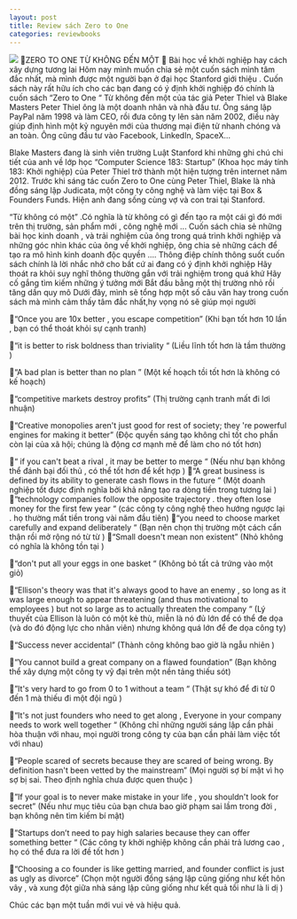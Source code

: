 ```yaml
---
layout: post
title: Review sách Zero to One 
categories: reviewbooks 
---
```


![](https://1.bp.blogspot.com/-bPHa0R6epic/XTb1wkMmx8I/AAAAAAAAARQ/9ywz0vpe-qMkveG8qmMpjJIsZjcUk-qfgCLcBGAs/s1600/zero-to-one-book-by-blake-masters-free-download-pdf.jpg)
🤠ZERO TO ONE  TỪ KHÔNG ĐẾN MỘT 🤠
Bài học về khởi nghiệp hay cách xây dựng tương lai 
Hôm nay mình muốn chia sẻ một cuốn sách mình tâm đắc nhất, mà mình được một người bạn ở đại học Stanford  giới thiệu  .
Cuốn sách này rất hữu ích cho các bạn đang có ý định khởi nghiệp đó chính là cuốn sách “Zero to One “ Từ không đến một của tác giả Peter Thiel và Blake Masters 
Peter Thiel ông  là một  doanh nhân và nhà đầu tư. Ông sáng lập PayPal năm 1998 và làm CEO, rồi đưa công ty lên sàn năm 2002, điều này giúp định hình một kỷ nguyên mới của thương mại điện tử nhanh chóng và an toàn. Ông cũng đầu tư vào Facebook, LinkedIn, SpaceX…

Blake Masters đang là sinh viên trường Luật Stanford khi những ghi chú chi tiết của anh về lớp học “Computer Science 183: Startup” (Khoa học máy tính 183: Khởi nghiệp) của Peter Thiel trở thành một hiện tượng trên internet năm 2012.
Trước khi sáng tác cuốn Zero to One cùng Peter Thiel, Blake là nhà đồng sáng lập Judicata, một công ty công nghệ và làm việc tại Box & Founders Funds. Hiện anh đang sống cùng vợ và con trai tại Stanford.

“Từ không có một” .Có nghĩa là từ không có gì đến tạo ra một cái gì đó mới  trên thị trường, sản phẩm mới , công nghệ mới ...
Cuốn sách chia sẻ những bài học kinh doanh , và trải nghiệm của ông trong quá trình khởi nghiệp và  những góc nhìn khác của ông về khởi nghiệp, ông chia sẻ những cách để tạo ra mô hình  kinh doanh độc quyền ....
Thông  điệp  chính thông suốt cuốn sách chính là lời nhắc nhở cho bất cứ ai đang có ý định khởi nghiệp 
Hãy thoát ra khỏi suy nghĩ thông thường gắn với trải nghiệm trong quá khứ 
Hãy cố gắng tìm kiếm những ý tưởng mới 
Bắt đầu bằng một thị trường nhỏ rồi tăng dần quy mô
Dưới đây, mình sẽ tổng hợp một số câu văn hay trong cuốn sách mà mình cảm thấy tâm đắc nhất,hy vọng nó sẽ giúp mọi người  

📘“Once you are 10x better , you escape competition”
(Khi bạn tốt hơn 10 lần , bạn có thể thoát khỏi sự cạnh tranh)

📘“it is better to risk boldness than triviality “
(Liều lĩnh tốt hơn là tầm thường )

📘“A bad plan is better than no plan ”
(Một kế hoạch tồi tốt hơn là không có kế hoạch)

📘“competitive markets destroy profits”
(Thị trường cạnh tranh mất đi lơi nhuận)

📘“Creative monopolies aren't just good for rest of society; they 're powerful engines for making it better”
(Độc quyền sáng tạo không chỉ tốt cho phần còn lại của xã hội; chúng là động cơ mạnh mẽ để làm cho nó tốt hơn)

📘“ if you can't beat a rival , it may be better to merge “
(Nếu như bạn không thể đánh bại đối thủ , có thể tốt hơn để kết hợp )
📘“A great business is defined by its ability to generate cash flows in the future “
(Một  doanh nghiệp tốt được định nghĩa bởi khả năng tạo ra dòng tiền trong tương lai )
📘“technology companies follow the opposite trajectory . they often lose money for the first few year “
(các công ty công nghệ theo hướng ngược lại . họ thường mất tiền trong vài năm đầu tiên)
📘“you need to choose market carefully and expand deliberately “
(Bạn nên chọn thị trường một cách cẩn thận rồi mở rộng nó từ từ )
📘“Small doesn't mean non existent”
(Nhỏ không có nghĩa là không tồn tại )

📘“don't put all your eggs in one basket “
(Không bỏ tất cả trứng vào một giỏ)

📘“Ellison's theory was that it's always good to have an enemy , so long as it was large enough to appear threatening (and thus motivational to employees ) but not so large as to actually threaten the company “
(Lý thuyết của Ellison là luôn có một kẻ thù, miễn là nó đủ lớn để có thể đe dọa (và do đó động lực cho nhân viên) nhưng không quá lớn để đe dọa công ty)

📘“Success never accidental”
(Thành công không bao giờ là ngẫu nhiên )

📘“You cannot build a great company on a flawed foundation”
 (Bạn không thể xây dựng một công ty vỹ đại trên một nền tảng thiếu sót)

📘”It's very hard to go from  0 to 1 without a team “
(Thật sự khó để đi từ 0 đến 1 mà thiếu đi một đội ngũ )

📘“It's not just founders who need to get along , Everyone in your company needs to work well together “
(Không chỉ những người sáng lập cần phải hòa thuận với nhau, mọi người trong công ty của bạn cần phải làm việc tốt với nhau)

📘“People scared of secrets  because they are scared of being wrong. By definition hasn't been vetted by the mainstream”
(Mọi người sợ bí mật vì họ sợ bị sai. Theo định nghĩa chưa được quen thuộc )

📘”If your goal is to never make mistake in your life , you shouldn't look for secret”
(Nếu như mục tiêu của bạn chưa bao giờ phạm sai lầm trong đời , bạn không nên tìm kiếm bí mật)

📘”Startups don’t need to pay high salaries because they can offer something better “
(Các công ty khởi nghiệp không cần phải trả lương cao , họ có thể đưa ra lời đề tốt hơn )

📘“Choosing a co founder is like getting married, and founder conflict is just as ugly as divorce” 
(Chọn một người đồng sáng lập cũng giống như kết hôn vây , và xung đột giữa nhà sáng lập cũng giống như kết quả tồi như là li dị )

Chúc các bạn một tuần mới vui vẻ và hiệu quả.
